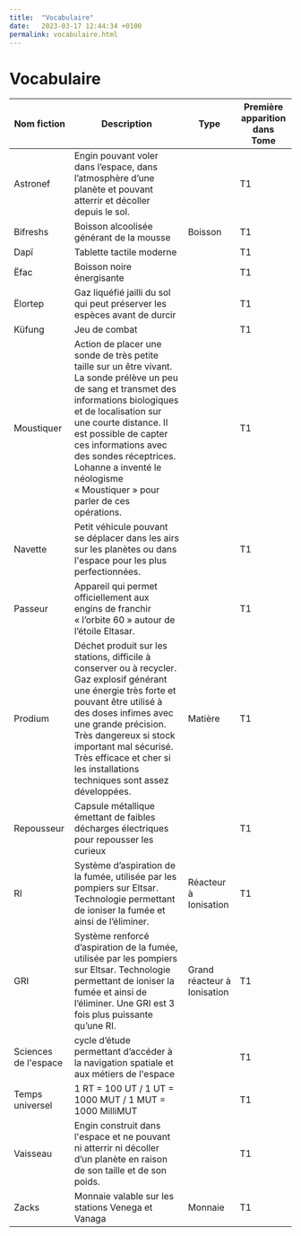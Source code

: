 ```yaml
---
title:  "Vocabulaire"
date:   2023-03-17 12:44:34 +0100
permalink: vocabulaire.html
---
```

# Vocabulaire

| Nom fiction | Description | Type | Première apparition dans Tome
| -- | -- | -- | --
| Astronef | Engin pouvant voler dans l’espace, dans l’atmosphère d’une planète et pouvant atterrir et décoller depuis le sol. |  | T1
| Bifreshs | Boisson alcoolisée générant de la mousse | Boisson | T1
| Dapï  | Tablette tactile moderne |  | T1
| Ëfac | Boisson noire énergisante  |  | T1
| Ëlortep | Gaz liquéfié jailli du sol qui peut préserver les espèces avant de durcir  |  | T1
| Küfung | Jeu de combat |  | T1
| Moustiquer | Action de placer une sonde de très petite taille sur un être vivant. La sonde prélève un peu de sang et transmet des informations biologiques et de localisation sur une courte distance. Il est possible de capter ces informations avec des sondes réceptrices. Lohanne a inventé le néologisme « Moustiquer » pour parler de ces opérations. |  | T1
| Navette | Petit véhicule pouvant se déplacer dans les airs sur les planètes ou dans l'espace pour les plus perfectionnées. |  | T1
| Passeur | Appareil qui permet officiellement aux engins de franchir « l’orbite 60 » autour de l’étoile Eltasar.  |  | T1
| Prodium | Déchet produit sur les stations, difficile à conserver ou à recycler. Gaz explosif générant une énergie très forte et pouvant être utilisé à des doses infimes avec une grande précision. Très dangereux si stock important mal sécurisé. Très efficace et cher si les installations techniques sont assez développées. | Matière | T1
| Repousseur  | Capsule métallique émettant de faibles décharges électriques pour repousser les curieux  |  | T1
| RI | Système d’aspiration de la fumée, utilisée par les pompiers sur Eltsar. Technologie permettant de ioniser la fumée et ainsi de l’éliminer. | Réacteur à Ionisation | T1
| GRI | Système renforcé d’aspiration de la fumée, utilisée par les pompiers sur Eltsar. Technologie permettant de ioniser la fumée et ainsi de l’éliminer. Une GRI est 3 fois plus puissante qu’une RI. | Grand réacteur à Ionisation | T1
| Sciences de l'espace  | cycle d’étude permettant d’accéder à la navigation spatiale et aux métiers de l'espace  |  | T1
| Temps universel | 1 RT = 100 UT / 1 UT = 1000 MUT / 1 MUT = 1000 MilliMUT |  | T1
| Vaisseau | Engin construit dans l'espace et ne pouvant ni atterrir ni décoller d’un planète en raison de son taille et de son poids. |  | T1
| Zacks | Monnaie valable sur les stations Venega et Vanaga | Monnaie | T1
